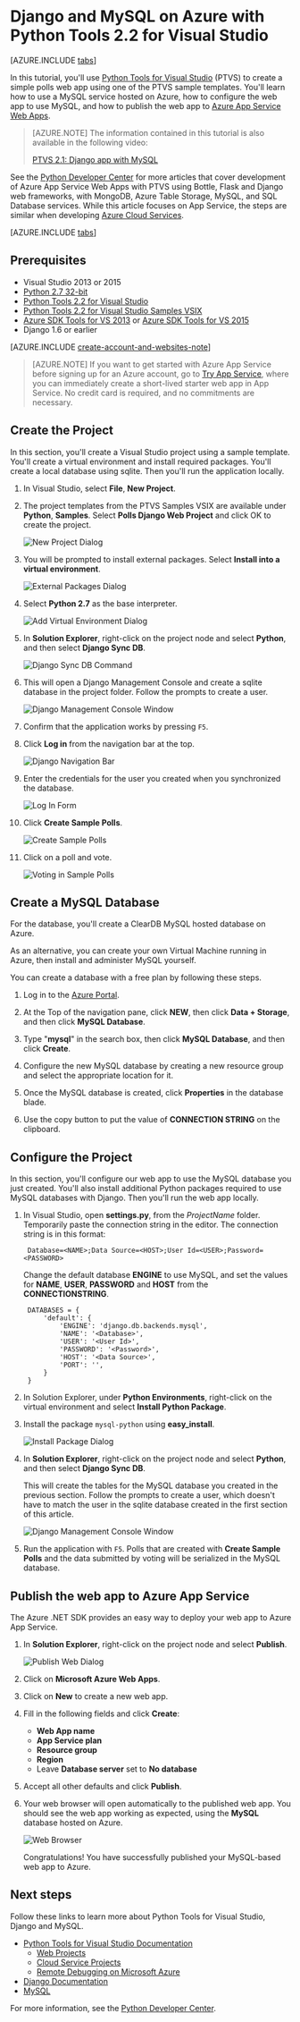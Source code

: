 <properties 
	pageTitle="Django and MySQL on Azure with Python Tools 2.2 for Visual Studio" 
	description="Learn how to use the Python Tools for Visual Studio to create a Django web app that stores data in a MySQL database instance and deploy it to Azure App Service Web Apps." 
	services="app-service\web" 
	documentationCenter="python" 
	authors="huguesv" 
	manager="wpickett" 
	editor=""/>

<tags 
	ms.service="app-service-web" 
	ms.workload="web" 
	ms.tgt_pltfrm="na" 
	ms.devlang="python"
	ms.topic="get-started-article" 
	ms.date="06/01/2016"
	ms.author="huvalo"/>

# Django and MySQL on Azure with Python Tools 2.2 for Visual Studio 

[AZURE.INCLUDE [tabs](../../includes/app-service-web-get-started-nav-tabs.md)]

In this tutorial, you'll use [Python Tools for Visual Studio] (PTVS) to create a simple polls web app using one of the PTVS sample templates. You'll learn how to use a MySQL service hosted on Azure, how to configure the web app to use MySQL, and how to publish the web app to [Azure App Service Web Apps](http://go.microsoft.com/fwlink/?LinkId=529714).

> [AZURE.NOTE] The information contained in this tutorial is also available in the following video:
> 
> [PTVS 2.1: Django app with MySQL][video]

See the [Python Developer Center] for more articles that cover development of Azure App Service Web Apps with PTVS using Bottle, Flask and Django web frameworks, with MongoDB, Azure Table Storage, MySQL, and SQL Database services. While this article focuses on App Service, the steps are similar when developing [Azure Cloud Services].

[AZURE.INCLUDE [tabs](../README.md)]

## Prerequisites

 - Visual Studio 2013 or 2015
 - [Python 2.7 32-bit]
 - [Python Tools 2.2 for Visual Studio]
 - [Python Tools 2.2 for Visual Studio Samples VSIX]
 - [Azure SDK Tools for VS 2013] or [Azure SDK Tools for VS 2015]
 - Django 1.6 or earlier

[AZURE.INCLUDE [create-account-and-websites-note](../../includes/create-account-and-websites-note.md)]

<!-- This note should not render as part of the the previous include. -->

> [AZURE.NOTE] If you want to get started with Azure App Service before signing up for an Azure account, go to [Try App Service](http://go.microsoft.com/fwlink/?LinkId=523751), where you can immediately create a short-lived starter web app in App Service. No credit card is required, and no commitments are necessary.

## Create the Project

In this section, you'll create a Visual Studio project using a sample template. You'll create a virtual environment and install required packages. You'll create a local database using sqlite. Then you'll run the application locally.

1. In Visual Studio, select **File**, **New Project**.

1. The project templates from the PTVS Samples VSIX are available under **Python**, **Samples**. Select **Polls Django Web Project** and click OK to create the project.

    ![New Project Dialog](./media/web-sites-python-ptvs-django-mysql/PollsDjangoNewProject.png)

1. You will be prompted to install external packages. Select **Install into a virtual environment**.

    ![External Packages Dialog](./media/web-sites-python-ptvs-django-mysql/PollsDjangoExternalPackages.png)

1. Select **Python 2.7** as the base interpreter.

    ![Add Virtual Environment Dialog](./media/web-sites-python-ptvs-django-mysql/PollsCommonAddVirtualEnv.png)

1. In **Solution Explorer**, right-click on the project node and select **Python**, and then select **Django Sync DB**.

    ![Django Sync DB Command](./media/web-sites-python-ptvs-django-mysql/PollsDjangoSyncDB.png)

1. This will open a Django Management Console and create a sqlite database in the project folder. Follow the prompts to create a user.

    ![Django Management Console Window](./media/web-sites-python-ptvs-django-mysql/PollsDjangoConsole.png)

1. Confirm that the application works by pressing `F5`.

1. Click **Log in** from the navigation bar at the top.

    ![Django Navigation Bar](./media/web-sites-python-ptvs-django-mysql/PollsDjangoCommonBrowserLocalMenu.png)

1. Enter the credentials for the user you created when you synchronized the database.

    ![Log In Form](./media/web-sites-python-ptvs-django-mysql/PollsDjangoCommonBrowserLocalLogin.png)

1. Click **Create Sample Polls**.

    ![Create Sample Polls](./media/web-sites-python-ptvs-django-mysql/PollsDjangoCommonBrowserNoPolls.png)

1. Click on a poll and vote.

    ![Voting in Sample Polls](./media/web-sites-python-ptvs-django-mysql/PollsDjangoSqliteBrowser.png)

## Create a MySQL Database

For the database, you'll create a ClearDB MySQL hosted database on Azure.

As an alternative, you can create your own Virtual Machine running in Azure, then install and administer MySQL yourself.

You can create a database with a free plan by following these steps.

1. Log in to the [Azure Portal].

1. At the Top of the navigation pane, click **NEW**, then click **Data + Storage**, and then click **MySQL Database**. 

1. Type "**mysql**" in the search box, then click **MySQL Database**, and then click **Create**.

    <!-- ![Choose Add-on Dialog](./media/web-sites-python-ptvs-django-mysql/PollsDjangoClearDBAddon1.png) -->

1. Configure the new MySQL database by creating a new resource group and select the appropriate location for it.

    <!-- ![Personalize Add-on Dialog](./media/web-sites-python-ptvs-django-mysql/PollsDjangoClearDBAddon2.png) -->

1. Once the MySQL database is created, click **Properties** in the database blade.

1. Use the copy button to put the value of **CONNECTION STRING** on the clipboard.

## Configure the Project

In this section, you'll configure our web app to use the MySQL database you just created. You'll also install additional Python packages required to use MySQL databases with Django. Then you'll run the web app locally.

1. In Visual Studio, open **settings.py**, from the *ProjectName* folder. Temporarily paste the connection string in the editor. The connection string is in this format:

        Database=<NAME>;Data Source=<HOST>;User Id=<USER>;Password=<PASSWORD>

    Change the default database **ENGINE** to use MySQL, and set the values for **NAME**, **USER**, **PASSWORD** and **HOST** from the **CONNECTIONSTRING**.

        DATABASES = {
            'default': {
                'ENGINE': 'django.db.backends.mysql',
                'NAME': '<Database>',
                'USER': '<User Id>',
                'PASSWORD': '<Password>',
                'HOST': '<Data Source>',
                'PORT': '',
            }
        }


1. In Solution Explorer, under **Python Environments**, right-click on the virtual environment and select **Install Python Package**.

1. Install the package `mysql-python` using **easy_install**.

    ![Install Package Dialog](./media/web-sites-python-ptvs-django-mysql/PollsDjangoMySQLInstallPackage.png)

1. In **Solution Explorer**, right-click on the project node and select **Python**, and then select **Django Sync DB**.

    This will create the tables for the MySQL database you created in the previous section. Follow the prompts to create a user, which doesn't have to match the user in the sqlite database created in the first section of this article.

    ![Django Management Console Window](./media/web-sites-python-ptvs-django-mysql/PollsDjangoConsole.png)

1. Run the application with `F5`. Polls that are created with **Create Sample Polls** and the data submitted by voting will be serialized in the MySQL database.

## Publish the web app to Azure App Service

The Azure .NET SDK provides an easy way to deploy your web app to Azure App Service.

1. In **Solution Explorer**, right-click on the project node and select **Publish**.

    ![Publish Web Dialog](./media/web-sites-python-ptvs-django-mysql/PollsCommonPublishWebSiteDialog.png)

1. Click on **Microsoft Azure Web Apps**.

1. Click on **New** to create a new web app.

1. Fill in the following fields and click **Create**:
	- **Web App name**
	- **App Service plan**
	- **Resource group**
	- **Region**
	- Leave **Database server** set to **No database**

    <!-- ![Create Site on Microsoft Azure Dialog](./media/web-sites-python-ptvs-django-mysql/PollsCommonCreateWebSite.png) -->

1. Accept all other defaults and click **Publish**.

1. Your web browser will open automatically to the published web app. You should see the web app working as expected, using the **MySQL** database hosted on Azure.

    ![Web Browser](./media/web-sites-python-ptvs-django-mysql/PollsDjangoAzureBrowser.png)

    Congratulations! You have successfully published your MySQL-based web app to Azure.

## Next steps

Follow these links to learn more about Python Tools for Visual Studio, Django and MySQL.

- [Python Tools for Visual Studio Documentation]
  - [Web Projects]
  - [Cloud Service Projects]
  - [Remote Debugging on Microsoft Azure]
- [Django Documentation]
- [MySQL]

For more information, see the [Python Developer Center](/develop/python/).

<!--Link references-->

[Python Developer Center]: /develop/python/
[Azure Cloud Services]: ../cloud-services-python-ptvs.md

<!--External Link references-->

[Azure Portal]: https://portal.azure.com
[Python Tools for Visual Studio]: http://aka.ms/ptvs
[Python Tools 2.2 for Visual Studio]: http://go.microsoft.com/fwlink/?LinkID=624025
[Python Tools 2.2 for Visual Studio Samples VSIX]: http://go.microsoft.com/fwlink/?LinkID=624025
[Azure SDK Tools for VS 2013]: http://go.microsoft.com/fwlink/?LinkId=323510
[Azure SDK Tools for VS 2015]: http://go.microsoft.com/fwlink/?LinkId=518003
[Python 2.7 32-bit]: http://go.microsoft.com/fwlink/?LinkId=517190 
[Python Tools for Visual Studio Documentation]: http://aka.ms/ptvsdocs
[Remote Debugging on Microsoft Azure]: http://go.microsoft.com/fwlink/?LinkId=624026
[Web Projects]: http://go.microsoft.com/fwlink/?LinkId=624027
[Cloud Service Projects]: http://go.microsoft.com/fwlink/?LinkId=624028
[Django Documentation]: https://www.djangoproject.com/
[MySQL]: http://www.mysql.com/
[video]: http://youtu.be/oKCApIrS0Lo
